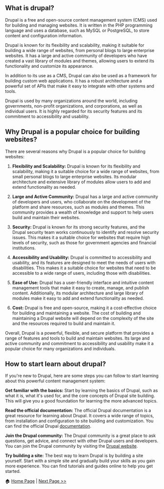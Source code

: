 ## What is drupal? ##

Drupal is a free and open-source content management system (CMS) used for building and managing websites. It is written in the PHP programming language and uses a database, such as MySQL or PostgreSQL, to store content and configuration information.

Drupal is known for its flexibility and scalability, making it suitable for building a wide range of websites, from personal blogs to large enterprise websites. It has a large and active community of developers who have created a vast library of modules and themes, allowing users to extend its functionality and customize its appearance.

In addition to its use as a CMS, Drupal can also be used as a framework for building custom web applications. It has a robust architecture and a powerful set of APIs that make it easy to integrate with other systems and tools.

Drupal is used by many organizations around the world, including governments, non-profit organizations, and corporations, as well as individual users. It is highly regarded for its security features and its commitment to accessibility and usability.


## Why Drupal is a popular choice for building websites? ##

There are several reasons why Drupal is a popular choice for building websites:

1. **Flexibility and Scalability:** Drupal is known for its flexibility and scalability, making it a suitable choice for a wide range of websites, from small personal blogs to large enterprise websites. Its modular architecture and extensive library of modules allow users to add and extend functionality as needed.

2. **Large and Active Community:** Drupal has a large and active community of developers and users, who collaborate on the development of the platform and share resources, such as modules and themes. This community provides a wealth of knowledge and support to help users build and maintain their websites.

3. **Security:** Drupal is known for its strong security features, and the Drupal security team works continuously to identify and resolve security issues. This makes it a suitable choice for websites that require high levels of security, such as those for government agencies and financial institutions.

4. **Accessibility and Usability:** Drupal is committed to accessibility and usability, and its features are designed to meet the needs of users with disabilities. This makes it a suitable choice for websites that need to be accessible to a wide range of users, including those with disabilities.

5. **Ease of Use:** Drupal has a user-friendly interface and intuitive content management tools that make it easy to create, manage, and publish content. Additionally, its modular architecture and large library of modules make it easy to add and extend functionality as needed.

6. **Cost:** Drupal is free and open-source, making it a cost-effective choice for building and maintaining a website. The cost of building and maintaining a Drupal website will depend on the complexity of the site and the resources required to build and maintain it.

Overall, Drupal is a powerful, flexible, and secure platform that provides a range of features and tools to build and maintain websites. Its large and active community and commitment to accessibility and usability make it a popular choice for many organizations and individuals.

## How to start learn about drupal? ##

If you're new to Drupal, here are some steps you can follow to start learning about this powerful content management system:

**Get familiar with the basics:** Start by learning the basics of Drupal, such as what it is, what it's used for, and the core concepts of Drupal site building. This will give you a good foundation for learning the more advanced topics.

**Read the official documentation:** The official Drupal documentation is a great resource for learning about Drupal. It covers a wide range of topics, from installation and configuration to site building and customization. You can find the official Drupal [documentation](https://www.drupal.org/docs).

**Join the Drupal community:** The Drupal community is a great place to ask questions, get advice, and connect with other Drupal users and developers. You can join the Drupal community by visiting the [Drupal website](https://www.drupal.org/community).

**Try building a site:** The best way to learn Drupal is by building a site yourself. Start with a simple site and gradually build your skills as you gain more experience. You can find tutorials and guides online to help you get started.


:house: [Home Page](README.md) | [Next Page >>](drupal-site-building.md)
